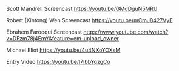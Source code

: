 Scott Mandrell Screencast
https://youtu.be/GMdDguN5MRU

Robert (Xintong) Wen Screencast
https://youtu.be/mCmJ8427VyE

Ebrahem Farooqui Screencast
https://www.youtube.com/watch?v=DFzm78j4EmY&feature=em-upload_owner

Michael Eliot
https://youtu.be/4u4NXoYOXsM

Entry Video
https://youtu.be/l7IbbYqzgCo
